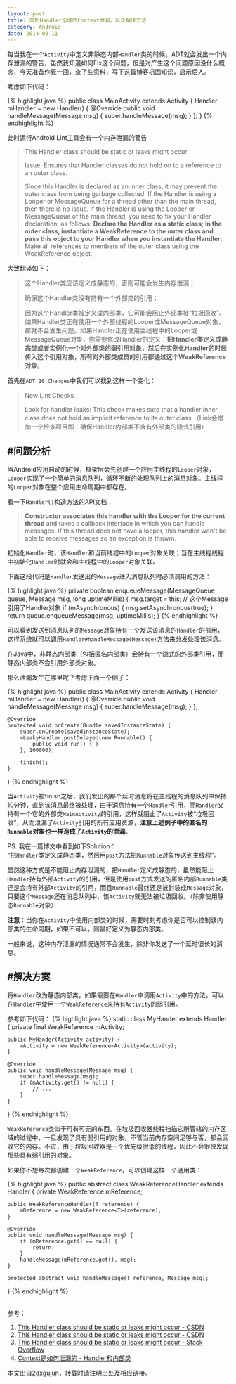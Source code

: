 ```yaml
---
layout: post
title: 简析Handler造成的Context泄漏，以及解决方法
category: Android
date: 2014-09-11
---
```


每当我在一个`Activity`中定义非静态内部`Handler`类的时候，ADT就会发出一个内存泄漏的警告，虽然我知道如何Fix这个问题，但是对产生这个问题原因没什么概念，今天准备作死一回，查了些资料，写下这篇博客巩固知识，启示后人。

考虑如下代码：

{% highlight java %}
public class MainActivity extends Activity {
    Handler mHandler = new Handler() {
    	@Override
    	public void handleMessage(Message msg) {
    		super.handleMessage(msg);
    	}
    };
}
{% endhighlight %}

<!-- more -->

此时运行Android Lint工具会有一个内存泄漏的警告：
> This Handler class should be static or leaks might occur.
> 
> Issue: Ensures that Handler classes do not hold on to a reference to an outer class.
> 
> Since this Handler is declared as an inner class, it may prevent the outer class from being garbage collected. If the Handler is using a Looper or MessageQueue for a thread other than the main thread, then there is no issue. If the Handler is using the Looper or MessageQueue of the main thread, you need to fix your Handler declaration, as follows: **Declare the Handler as a static class; In the outer class, instantiate a WeakReference to the outer class and pass this object to your Handler when you instantiate the Handler**; Make all references to members of the outer class using the WeakReference object.

大致翻译如下：
> 这个Handler类应该定义成静态的，否则可能会发生内存泄漏；
> 
> 确保这个Handler类没有持有一个外部类的引用；
> 
> 因为这个Handler类被定义成内部类，它可能会阻止外部类被“垃圾回收”。如果Handler类正在使用一个外部线程的Looper或MessageQueue对象，那就不会发生问题。如果Handler正在使用主线程中的Looper或MessageQueue对象，你需要修改Handler的定义：**把Handler类定义成静态类或者实例化一个对外部类的弱引用对象，然后在实例化Handler的时候传入这个引用对象，所有对外部类成员的引用都通过这个WeakReference对象**。


首先在`ADT 20 Changes`中我们可以找到这样一个变化：
> New Lint Checks：
> 
> Look for handler leaks: This check makes sure that a handler inner class does not hold an implicit reference to its outer class.（Link会增加一个检查项目即：确保Handler内部类不含有外部类的隐式引用）


#问题分析
---
当Android应用启动的时候，框架层会先创建一个应用主线程的`Looper`对象，`Looper`实现了一个简单的消息队列，循环不断的处理队列上的消息对象。主线程的`Looper`对象在整个应用生命周期中都存在。

看一下`Handler()`构造方法的API文档：
> **Constructor associates this handler with the Looper for the current thread** and takes a callback interface in which you can handle messages. If this thread does not have a looper, this handler won't be able to receive messages so an exception is thrown.

初始化`Handler`时，该`Handler`和当前线程中的`Looper`对象关联；当在主线程线程中初始化`Handler`时就会和主线程中的`Looper`对象关联。


下面这段代码是`Handler`发送出的`Message`进入消息队列时必须调用的方法：

{% highlight java %}
private boolean enqueueMessage(MessageQueue queue, Message msg, long uptimeMillis) {
	msg.target = this; // 这个Message引用了Handler对象
	if (mAsynchronous) {
		msg.setAsynchronous(true);
	}
	return queue.enqueueMessage(msg, uptimeMillis);
}
{% endhighlight %}

可以看到发送到消息队列的`Message`对象持有一个发送该消息的`Handler`的引用，这样系统就可以调用`Handler#handleMessage(Message)`方法来分发处理该消息。

在Java中，非静态内部类（包括匿名内部类）会持有一个隐式的外部类引用，而静态内部类不会引用外部类对象。

那么泄漏发生在哪里呢？考虑下面一个例子：

{% highlight java %}
public class MainActivity extends Activity {
    Handler mHandler = new Handler() {
    	@Override
    	public void handleMessage(Message msg) {
    		super.handleMessage(msg);
    	}
    };
        
    @Override  
    protected void onCreate(Bundle savedInstanceState) {  
        super.onCreate(savedInstanceState);  
        mLeakyHandler.postDelayed(new Runnable() {  
            public void run() { }  
        }, 100000);  

        finish();  
    }
}
{% endhighlight %}

当`Activity`被finish之后，我们发出的那个延时消息将在主线程的消息队列中保持10分钟，直到该消息最终被处理，由于消息持有一个`Handler`引用，而`Handler`又持有一个它的外部类`MainActivity`的引用，这样就阻止了`Activity`被“垃圾回收”，从而泄漏了`Activity`引用的所有应用资源，**注意上述例子中的匿名的`Runnable`对象也一样造成了`Activity`的泄漏**。

PS. 我在一篇博文中看到如下Solution：<br/>
“把`Handler`类定义成静态类，然后用`post`方法把`Runnable`对象传送到主线程”。

显然这种方式是不能阻止内存泄漏的，把`Handler`定义成静态的，虽然能阻止`Handler`持有外部`Activity`的引用，但是使用`post`方式发送的匿名内部`Runnable`类还是会持有外部`Activity`的引用，而且`Runnable`最终还是被封装成`Message`对象，只要这个`Message`还在消息队列中，该`Activity`就无法被垃圾回收。（除非使用静态`Runnable`对象）

**注意**：当你在`Activity`中使用内部类的时候，需要时刻考虑你是否可以控制该内部类的生命周期，如果不可以，则最好定义为静态内部类。

一般来说，这种内存泄漏的情况通常不会发生，除非你发送了一个延时很长的消息。

#解决方案
---
将`Handler`改为静态内部类，如果需要在`Handler`中调用`Activity`中的方法，可以在`Handler`中使用一个`WeakReference`来持有`Activity`的弱引用。

参考如下代码：
{% highlight java %}
static class MyHander extends Handler {
	private final WeakReference<Activity> mActivity;

	public MyHander(Activity activity) {
		mActivity = new WeakReference<Activity>(activity);
	}

	@Override
	public void handleMessage(Message msg) {
		super.handleMessage(msg);
		if (mActivity.get() != null) {
			// ...
		}
	}
}
{% endhighlight %}

`WeakReference`类似于可有可无的东西。在垃圾回收器线程扫描它所管辖的内存区域的过程中，一旦发现了具有弱引用的对象，不管当前内存空间足够与否，都会回收它的内存。不过，由于垃圾回收器是一个优先级很低的线程，因此不会很快发现那些具有弱引用的对象。

如果你不想每次都创建一个`WeakReference`，可以创建这样一个通用类：

{% highlight java %}
public abstract class WeakReferenceHandler<T> extends Handler {
	private WeakReference<T> mReference;

	public WeakReferenceHandler(T reference) {
		mReference = new WeakReference<T>(reference);
	}

	@Override
	public void handleMessage(Message msg) {
		if (mReference.get() == null) {
			return;
		}
		handleMessage(mReference.get(), msg);
	}

	protected abstract void handleMessage(T reference, Message msg);
}
{% endhighlight %}

<br/>
参考：

1. [This Handler class should be static or leaks might occur - CSDN](http://blog.csdn.net/fengyee_zju/article/details/9331329)
2. [This Handler class should be static or leaks might occur - CSDN](http://blog.csdn.net/wuleihenbang/article/details/17126371)
3. [This Handler class should be static or leaks might occur - Stack Overflow](http://stackoverflow.com/questions/11407943/this-handler-class-should-be-static-or-leaks-might-occur-incominghandler)
4. [Context是如何泄漏的 - Handler和内部类](http://hchaojie.iteye.com/blog/1774772)

本文出自[2dxgujun](http://github.com/2dxgujun)，转载时请注明出处及相应链接。